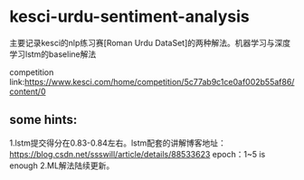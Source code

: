 # kesci-urdu-sentiment-analysis
主要记录kesci的nlp练习赛[Roman Urdu DataSet]的两种解法。机器学习与深度学习lstm的baseline解法

competition link:https://www.kesci.com/home/competition/5c77ab9c1ce0af002b55af86/content/0

## some hints:
1.lstm提交得分在0.83-0.84左右。lstm配套的讲解博客地址：https://blog.csdn.net/ssswill/article/details/88533623
epoch：1~5 is enough
2.ML解法陆续更新。
